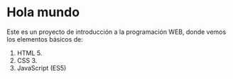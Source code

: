 # Hola mundo

Este es un proyecto de introducción a la programación WEB, donde vemos los elementos básicos de:

1. HTML 5.
1. CSS 3.
1. JavaScript (ES5)
